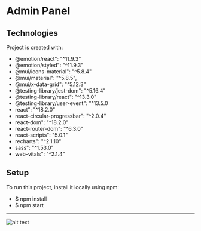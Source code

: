 # Admin Panel
## Technologies
 Project is created with:
 *   @emotion/react": "^11.9.3"
 *   @emotion/styled": "^11.9.3"
 *   @mui/icons-material": "^5.8.4"
 *   @mui/material": "^5.8.5",
 *   @mui/x-data-grid": "^5.12.3"
 *   @testing-library/jest-dom": "^5.16.4"
 *   @testing-library/react": "^13.3.0"
 *   @testing-library/user-event": "^13.5.0
 *   react": "^18.2.0"
 *   react-circular-progressbar": "^2.0.4"
 *   react-dom": "^18.2.0"
 *   react-router-dom": "^6.3.0"
 *   react-scripts": "5.0.1"
 *   recharts": "^2.1.10"
 *   sass": "^1.53.0"
 *   web-vitals": "^2.1.4"
       

## Setup
To run this project, install it locally using npm:
- $ npm install
- $ npm start
***
![alt text](https://github.com/pooya13vm/admindashboard/githubImg/screen1.png)

